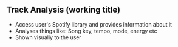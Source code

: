 ## Track Analysis (working title)

- Access user's Spotify library and provides information about it
- Analyses things like: Song key, tempo, mode, energy etc
- Shown visually to the user 